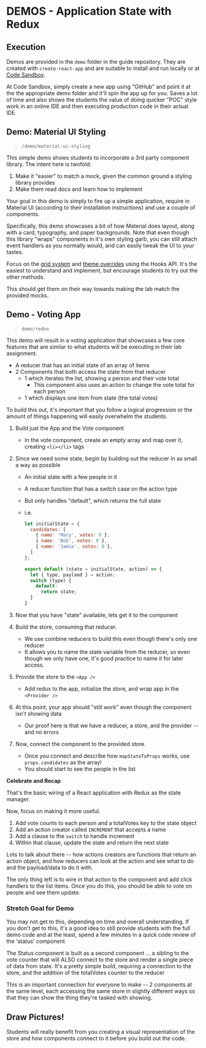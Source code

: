 # DEMOS - Application State with Redux

## Execution

Demos are provided in the `demo` folder in the guide repository. They are created with `create-react-app` and are suitable to install and run locally or at [Code Sandbox](http://codesandbox.io).

At Code Sandbox, simply create a new app using "GitHub" and point it at the the appropriate demo folder and it'll spin the app up for you. Saves a lot of time and also shows the students the value of doing quicker "POC" style work in an online IDE and then executing production code in their actual IDE.

## Demo: Material UI Styling

> `/demo/material-ui-styling`

This simple demo shows students to incorporate a 3rd party component library. The intent here is twofold:

1. Make it "easier" to match a mock, given the common ground a styling library provides
1. Make them read docs and learn how to implement

Your goal in this demo is simply to fire up a simple application, require in Material UI (according to their installation instructions) and use a couple of components.

Specifically, this demo showcases a bit of how Material does layout, along with a card, typography, and paper backgrounds. Note that even though this library "wraps" components in it's own styling garb, you can still attach event handlers as you normally would, and can easily tweak the UI to your tastes.

Focus on the [grid system](https://material-ui.com/components/grid/) and [theme overrides](https://material-ui.com/styles/basics/) using the Hooks API. It's the easiest to understand and implement, but encourage students to try out the other methods.

This should get them on their way towards making the lab match the provided mocks.

## Demo - Voting App

> `demo/redux`

This demo will result in a voting application that showcases a few core features that are similar to what students will be executing in their lab assignment.

- A reducer that has an initial state of an array of items
- 2 Components that both access the state from that reducer
  - 1 which iterates the list, showing a person and their vote total
    - This component also uses an action to change the vote total for each person
  - 1 which displays one item from state (the total votes)

To build this out, it's important that you follow a logical progression or the amount of things happening will easily overwhelm the students.

1. Build just the App and the Vote component
   - In the vote component, create an empty array and map over it, creating `<li></li>` tags
1. Since we need some state, begin by building out the reducer in as small a way as possible
   - An initial state with a few people in it
   - A reducer function that has a switch case on the action type
   - But only handles "default", which returns the full state
   - i.e.

     ```javascript
     let initialState = {
       candidates: [
         { name: 'Mary', votes: 0 },
         { name: 'Bob', votes: 0 },
         { name: 'Jamie', votes: 0 },
       ]
     };

     export default (state = initialState, action) => {
       let { type, paylaod } = action;
       switch (type) {
         default:
           return state;
       }
     }
     ```

1. Now that you have "state" available, lets get it to the component
1. Build the store, consuming that reducer.
   - We use combine reducers to build this even though there's only one reducer
   - It allows you to name the state variable from the reducer, so even though we only have one, it's good practice to name it for later access.
1. Provide the store to the `<App />`
   - Add redux to the app, initialize the store, and wrap app in the `<Provider />`
1. At this point, your app should "still work" even though the component isn't showing data
   - Our proof here is that we have a reducer, a store, and the provider -- and no errors
1. Now, connect the component to the provided store.
   - Once you connect and describe how `mapStateToProps` works, use `props.candidates` as the array!
   - You should start to see the people in the list

**Celebrate and Recap**

That's the basic wiring of a React application with Redux as the state manager.

Now, focus on making it more useful.

1. Add vote counts to each person and a totalVotes key to the state object
1. Add an action creator called `INCREMENT` that accepts a name
1. Add a clause to the `switch` to handle increment
1. Within that clause, update the state and return the next state

Lots to talk about there -- how actions creators are functions that return an action object, and how reducers can look at the action and see what to do and the payload/data to do it with.

The only thing left is to wire in that action to the component and add click handlers to the list items.  Once you do this, you should be able to vote on people and see them update.

### Stretch Goal for Demo

You may not get to this, depending on time and overall understanding. If you don't get to this, it's a good idea to still provide students with the full demo code and at the least, spend a few minutes in a quick code review of the 'status' component

The Status component is built as a second component ... a sibling to the vote counter that will ALSO connect to the store and render a single piece of data from state. It's a pretty simple build, requiring a connection to the store, and the addition of the totalVotes counter to the reducer

This is an important connection for everyone to make -- 2 components at the same level, each accessing the same store in slightly different ways so that they can show the thing they're tasked with showing.

## Draw Pictures!

Students will really benefit from you creating a visual representation of the store and how components connect to it before you build out the code.
